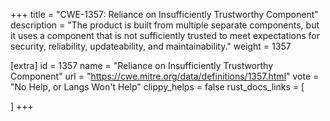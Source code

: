 +++
title = "CWE-1357: Reliance on Insufficiently Trustworthy Component"
description	= "The product is built from multiple separate components, but it uses a component that is not sufficiently trusted to meet expectations for security, reliability, updateability, and maintainability."
weight = 1357

[extra]
id = 1357
name = "Reliance on Insufficiently Trustworthy Component"
url = "https://cwe.mitre.org/data/definitions/1357.html"
vote = "No Help, or Langs Won't Help"
clippy_helps = false
rust_docs_links = [
	
]
+++

